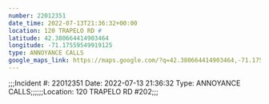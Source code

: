```yaml
---
number: 22012351
date_time: 2022-07-13T21:36:32+00:00
location: 120 TRAPELO RD #
latitude: 42.380664414903464
longitude: -71.17559549919125
type: ANNOYANCE CALLS
google_maps_link: https://maps.google.com/?q=42.380664414903464,-71.17559549919125
---
```


;;;Incident #: 22012351  Date: 2022-07-13 21:36:32   Type: ANNOYANCE CALLS;;;;;;Location: 120 TRAPELO RD #202;;;
